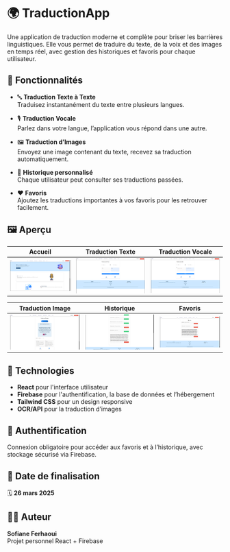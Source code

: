 # 🌍 TraductionApp

Une application de traduction moderne et complète pour briser les barrières linguistiques. Elle vous permet de traduire du texte, de la voix et des images en temps réel, avec gestion des historiques et favoris pour chaque utilisateur.

## 🚀 Fonctionnalités

- 🔤 **Traduction Texte à Texte**  
  Traduisez instantanément du texte entre plusieurs langues.

- 🎙️ **Traduction Vocale**  
  Parlez dans votre langue, l’application vous répond dans une autre.

- 🖼️ **Traduction d’Images**  
  Envoyez une image contenant du texte, recevez sa traduction automatiquement.

- 📜 **Historique personnalisé**  
  Chaque utilisateur peut consulter ses traductions passées.

- ❤️ **Favoris**  
  Ajoutez les traductions importantes à vos favoris pour les retrouver facilement.

## 🖼️ Aperçu

| Accueil                        | Traduction Texte               | Traduction Vocale              |
|-------------------------------|--------------------------------|-------------------------------|
| ![](screenshots/home.png)     | ![](screenshots/traduction-texte.png) | ![](screenshots/traduction-vocale.png) |

| Traduction Image              | Historique                     | Favoris                        |
|------------------------------|--------------------------------|-------------------------------|
| ![](screenshots/traduction-image.png) | ![](screenshots/history.png)       | ![](screenshots/favoris.png)       |

## 🧠 Technologies

- **React** pour l'interface utilisateur  
- **Firebase** pour l'authentification, la base de données et l’hébergement  
- **Tailwind CSS** pour un design responsive  
- **OCR/API** pour la traduction d’images

## 🔐 Authentification

Connexion obligatoire pour accéder aux favoris et à l’historique, avec stockage sécurisé via Firebase.

## 📅 Date de finalisation

🗓️ **26 mars 2025**

## 🧑‍💻 Auteur

**Sofiane Ferhaoui**  
Projet personnel React + Firebase
